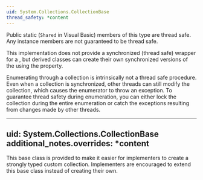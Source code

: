 ```yaml
---
uid: System.Collections.CollectionBase
thread_safety: *content
---
```


Public static (`Shared` in Visual Basic) members of this type are thread safe. Any instance members are not guaranteed to be thread safe.  
  
 This implementation does not provide a synchronized (thread safe) wrapper for a <xref href="System.Collections.CollectionBase"></xref>, but derived classes can create their own synchronized versions of the <xref href="System.Collections.CollectionBase"></xref> using the <xref href="System.Collections.ICollection.SyncRoot"></xref> property.  
  
 Enumerating through a collection is intrinsically not a thread safe procedure. Even when a collection is synchronized, other threads can still modify the collection, which causes the enumerator to throw an exception. To guarantee thread safety during enumeration, you can either lock the collection during the entire enumeration or catch the exceptions resulting from changes made by other threads.


---
uid: System.Collections.CollectionBase
additional_notes.overrides: *content
---

<p>This base class is provided to make it easier for implementers to create a strongly typed custom collection. Implementers are encouraged to extend this base class instead of creating their own.</p>


